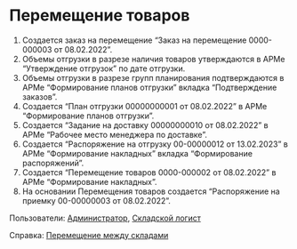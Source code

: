 #  Перемещение товаров

1. Создается заказ на перемещение “Заказ на перемещение 0000-000003 от 08.02.2022”.
2. Объемы отгрузки в разрезе наличия товаров утверждаются в АРМе “Утверждение отгрузок” по дате отгрузки.
3. Объемы отгрузки в разрезе групп планирования подтверждаются в АРМе “Формирование планов отгрузки” вкладка “Подтверждение заказов”.
4. Создается “План отгрузки 00000000001 от 08.02.2022” в АРМе “Формирование планов отгрузки”.
5. Создается “Задание на доставку 00000000010 от 08.02.2022” в АРМе “Рабочее место менеджера по доставке”.
6. Создается “Распоряжение на отгрузку 00-00000012 от 13.02.2023” в АРМе “Формирование накладных” вкладка “Формирование распоряжений”.
7. Создается “Перемещение товаров 0000-000002 от 08.02.2022” в АРМе “Формирование накладных”.
8. На основании Перемещения товаров создается “Распоряжение на приемку 00-00000003 от 08.02.2022”.

Пользователи: [Администратор](../Users/Administrator.md), [Складской логист](../Users/WarehouseLogistician.md)

Справка: <a href="https://konstanta-it.github.io/erp4food/Warehouse/SimpleWarehouse/Peremeshenie/PeremeshenieMegduSkladamiNaTCD/" target="_blank"> Перемещение между складами </a>